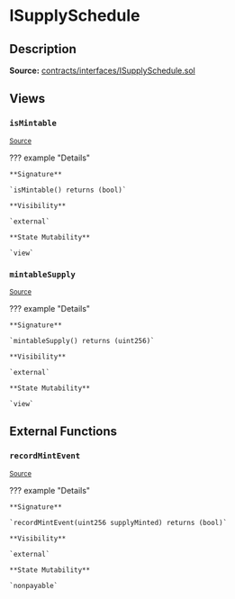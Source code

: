 # ISupplySchedule

## Description

**Source:** [contracts/interfaces/ISupplySchedule.sol](https://github.com/Synthetixio/synthetix/tree/v2.35.6/contracts/interfaces/ISupplySchedule.sol)

## Views

### `isMintable`

<sub>[Source](https://github.com/Synthetixio/synthetix/tree/v2.35.6/contracts/interfaces/ISupplySchedule.sol#L9)</sub>

??? example "Details"

    **Signature**

    `isMintable() returns (bool)`

    **Visibility**

    `external`

    **State Mutability**

    `view`

### `mintableSupply`

<sub>[Source](https://github.com/Synthetixio/synthetix/tree/v2.35.6/contracts/interfaces/ISupplySchedule.sol#L7)</sub>

??? example "Details"

    **Signature**

    `mintableSupply() returns (uint256)`

    **Visibility**

    `external`

    **State Mutability**

    `view`

## External Functions

### `recordMintEvent`

<sub>[Source](https://github.com/Synthetixio/synthetix/tree/v2.35.6/contracts/interfaces/ISupplySchedule.sol#L12)</sub>

??? example "Details"

    **Signature**

    `recordMintEvent(uint256 supplyMinted) returns (bool)`

    **Visibility**

    `external`

    **State Mutability**

    `nonpayable`
